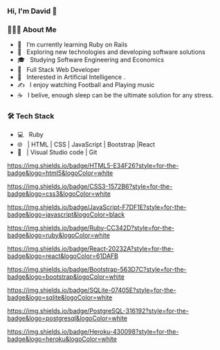 ### Hi, I'm David 👋


<h3> 👨🏻‍💻 About Me </h3>

- 🔭 &nbsp; I’m currently learning Ruby on Rails
- 🤔 &nbsp; Exploring new technologies and developing software solutions
- 🎓 &nbsp; Studying Software Engineering and Economics
- 💼 &nbsp; Full Stack Web Developer
- 🌱 &nbsp; Interested in Artificial Intelligence .
- ✍️ &nbsp; I enjoy watching Football and Playing music
- ☕ &nbsp; I belive, enough sleep can be the ultimate solution for any stress. 

<h3>🛠 Tech Stack</h3>

- 💻 &nbsp; Ruby 
- 🌐 &nbsp;  | HTML | CSS | JavaScript | Bootstrap |React
- 🔧 &nbsp; | Visual Studio code | Git

https://img.shields.io/badge/HTML5-E34F26?style=for-the-badge&logo=html5&logoColor=white

https://img.shields.io/badge/CSS3-1572B6?style=for-the-badge&logo=css3&logoColor=white

https://img.shields.io/badge/JavaScript-F7DF1E?style=for-the-badge&logo=javascript&logoColor=black

https://img.shields.io/badge/Ruby-CC342D?style=for-the-badge&logo=ruby&logoColor=white

https://img.shields.io/badge/React-20232A?style=for-the-badge&logo=react&logoColor=61DAFB

https://img.shields.io/badge/Bootstrap-563D7C?style=for-the-badge&logo=bootstrap&logoColor=white

https://img.shields.io/badge/SQLite-07405E?style=for-the-badge&logo=sqlite&logoColor=white

https://img.shields.io/badge/PostgreSQL-316192?style=for-the-badge&logo=postgresql&logoColor=white

https://img.shields.io/badge/Heroku-430098?style=for-the-badge&logo=heroku&logoColor=white


<!--
**mweneh/mweneh** is a ✨ _special_ ✨ repository because its `README.md` (this file) appears on your GitHub profile.

Here are some ideas to get you started:

- 🔭 I’m currently working on ...
- 🌱 I’m currently learning ...
- 👯 I’m looking to collaborate on ...
- 🤔 I’m looking for help with ...
- 💬 Ask me about ...
- 📫 How to reach me: ...
- 😄 Pronouns: ...
- ⚡ Fun fact: ...
-->
